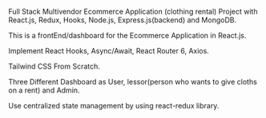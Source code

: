 Full Stack Multivendor Ecommerce Application (clothing rental) Project with React.js, Redux, Hooks, Node.js, Express.js(backend) and MongoDB.

This is a frontEnd/dashboard for the Ecommerce Application in React.js.

Implement React Hooks, Async/Await, React Router 6, Axios.

Tailwind CSS From Scratch.

Three Different Dashboard as User, lessor(person who wants to give cloths on a rent) and Admin.

Use centralized state management by using react-redux library.
